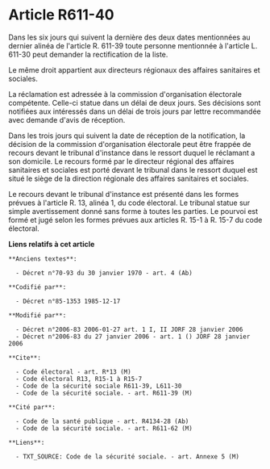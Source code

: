 # Article R611-40

Dans les six jours qui suivent la dernière des deux dates mentionnées au dernier alinéa de l'article R. 611-39 toute personne
mentionnée à l'article L. 611-30 peut demander la rectification de la liste.

Le même droit appartient aux directeurs régionaux des affaires sanitaires et sociales.

La réclamation est adressée à la commission d'organisation électorale compétente. Celle-ci statue dans un délai de deux
jours. Ses décisions sont notifiées aux intéressés dans un délai de trois jours par lettre recommandée avec demande d'avis de
réception.

Dans les trois jours qui suivent la date de réception de la notification, la décision de la commission d'organisation
électorale peut être frappée de recours devant le tribunal d'instance dans le ressort duquel le réclamant a son domicile. Le
recours formé par le directeur régional des affaires sanitaires et sociales est porté devant le tribunal dans le ressort
duquel est situé le siège de la direction régionale des affaires sanitaires et sociales.

Le recours devant le tribunal d'instance est présenté dans les formes prévues à l'article R. 13, alinéa 1, du code électoral.
Le tribunal statue sur simple avertissement donné sans forme à toutes les parties. Le pourvoi est formé et jugé selon les
formes prévues aux articles R. 15-1 à R. 15-7 du code électoral.

**Liens relatifs à cet article**

	**Anciens textes**:

	  - Décret n°70-93 du 30 janvier 1970 - art. 4 (Ab)

	**Codifié par**:

	  - Décret n°85-1353 1985-12-17

	**Modifié par**:

	  - Décret n°2006-83 2006-01-27 art. 1 I, II JORF 28 janvier 2006
	  - Décret n°2006-83 du 27 janvier 2006 - art. 1 () JORF 28 janvier 2006

	**Cite**:

	  - Code électoral - art. R*13 (M)
	  - Code électoral R13, R15-1 à R15-7
	  - Code de la sécurité sociale R611-39, L611-30
	  - Code de la sécurité sociale. - art. R611-39 (M)

	**Cité par**:

	  - Code de la santé publique - art. R4134-28 (Ab)
	  - Code de la sécurité sociale. - art. R611-62 (M)

	**Liens**:

	  - TXT_SOURCE: Code de la sécurité sociale. - art. Annexe 5 (M)
